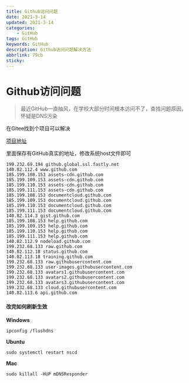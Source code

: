 ```yaml
---
title: Github访问问题
date: 2021-3-14
updated: 2021-3-14
categories: 
    - GitHub
tags: GitHub
keywords: GitHub
description: Github访问问题解决方法
abbrlink: 79cb
sticky:
---
```


# Github访问问题

> 最近GitHub一直抽风，在学校大部分时间根本访问不了，查找问题原因，怀疑是DNS污染

在Gitee找到个项目可以解决
<!--more-->
[项目地址](https://gitee.com/jyotish/githubhosts)

里面保存有GitHub真实的地址，修改系统host文件即可

```hosts
199.232.69.194 github.global.ssl.fastly.net
140.82.112.4 www.github.com
185.199.108.153 assets-cdn.github.com
185.199.109.153 assets-cdn.github.com
185.199.110.153 assets-cdn.github.com
185.199.111.153 assets-cdn.github.com
185.199.108.153 documentcloud.github.com
185.199.109.153 documentcloud.github.com
185.199.110.153 documentcloud.github.com
185.199.111.153 documentcloud.github.com
140.82.114.3 gist.github.com
185.199.108.153 help.github.com
185.199.109.153 help.github.com
185.199.110.153 help.github.com
185.199.111.153 help.github.com
140.82.112.9 nodeload.github.com
199.232.68.133 raw.github.com
140.82.112.18 status.github.com
140.82.113.18 training.github.com
199.232.68.133 raw.githubusercontent.com
199.232.68.133 user-images.githubusercontent.com
199.232.68.133 avatars1.githubusercontent.com
199.232.68.133 avatars2.githubusercontent.com
199.232.68.133 avatars3.githubusercontent.com
199.232.68.133 cloud.githubusercontent.com
140.82.113.6 api.github.com
```

#### 改完如何刷新生效

**Windows**

```
ipconfig /flushdns
```

**Ubuntu**

```
sudo systemctl restart nscd
```

**Mac**

```
sudo killall -HUP mDNSResponder
```

